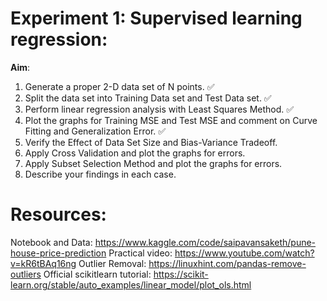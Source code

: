 # Experiment 1: Supervised learning regression:
**Aim**: 
1. Generate a proper 2-D data set of N points. ✅
2. Split the data set into Training Data set and Test Data set. ✅
3. Perform linear regression analysis with Least Squares Method. ✅
4. Plot the graphs for Training MSE and Test MSE and comment on Curve Fitting and Generalization Error. ✅
5. Verify the Effect of Data Set Size and Bias-Variance Tradeoff. 
6. Apply Cross Validation and plot the graphs for errors. 
7. Apply Subset Selection Method and plot the graphs for errors. 
8. Describe your findings in each case.


# Resources:

Notebook and Data: https://www.kaggle.com/code/saipavansaketh/pune-house-price-prediction
Practical video: https://www.youtube.com/watch?v=kR6tBAq16ng
Outlier Removal: https://linuxhint.com/pandas-remove-outliers
Official scikitlearn tutorial: https://scikit-learn.org/stable/auto_examples/linear_model/plot_ols.html